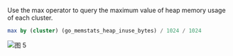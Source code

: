 Use the max operator to query the maximum value of heap memory usage of each cluster.

```SQL
max by (cluster) (go_memstats_heap_inuse_bytes) / 1024 / 1024
```

![图 5](/img/src/en/metrics/index/002a00481ef77359f03fefcdb93ea8a4cdecced4ff86083f4fa7b46de36041ac.png)
